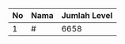 | No | Nama            | Jumlah Level |
|----|-----------------|--------------|
| 1  | #    |    6658        |
